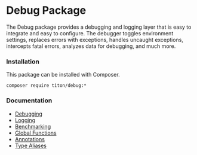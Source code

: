 # Debug Package #

The Debug package provides a debugging and logging layer that is easy to integrate and easy to configure. The debugger toggles environment settings, replaces errors with exceptions, handles uncaught exceptions,
intercepts fatal errors, analyzes data for debugging, and much more.

### Installation ###

This package can be installed with Composer.

```shell
composer require titon/debug:*
```

### Documentation ###

* [Debugging](debugging.md)
* [Logging](logging.md)
* [Benchmarking](benchmarking.md)
* [Global Functions](functions.md)
* [Annotations](annotations.md)
* [Type Aliases](types.md)
